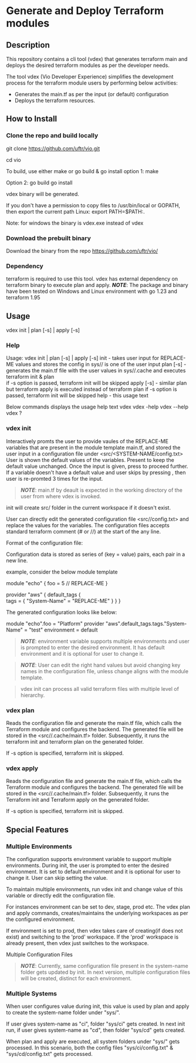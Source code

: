# Generate and Deploy Terraform modules

## Description

This repository contains a cli tool (vdex) that generates terraform main and deploys the desired terraform modules as per the developer needs.

The tool vdex (Vio Developer Experience) simplifies the development process for the terraform module users by performing below activities:
 - Generates the main.tf as per the input (or default) configuration
 - Deploys the terraform resources.

## How to Install

### Clone the repo and build locally

git clone https://github.com/uftr/vio.git

cd vio

To build, use either make or go build & go install
option 1: 
make

Option 2:
go build
go install

vdex binary will be generated.

If you don't have a permission to copy files to /usr/bin/local or GOPATH, then export the current path
Linux: export PATH=$PATH:.

Note: for windows the binary is vdex.exe instead of vdex

### Download the prebuilt binary

Download the binary from the repo https://github.com/uftr/vio/

### Dependency

terraform is required to use this tool. vdex has external dependency on terraform binary to execute plan and apply.
 **_NOTE_**: The package and binary have been tested on Windows and Linux environment with go 1.23 and terraform 1.95

## Usage

vdex init | plan [-s] | apply [-s]

### Help
Usage:
vdex init | plan [-s] | apply [-s]
    init       - takes user input for REPLACE-ME values and stores the config in sys/<SYSTEM-NAME>/
                 <SYSTEM-NAME> is one of the user input
    plan  [-s] - generates the main.tf file with the user values in sys/<SYSTEM-NAME>/.cache and
                 executes terraform init & plan        
                 if -s option is passed, terraform init will be skipped
    apply [-s] - similar plan but terraform apply is executed instead of terraform plan
                 if -s option is passed, terraform init will be skipped
    help       - this usage text

Below commands displays the usage help text
vdex
vdex -help
vdex --help
vdex ?

### vdex init

Interactively promts the user to provide vaules of the REPLACE-ME variables that are present in the module template main.tf, and stored the user input in a configuration file under <src/<SYSTEM-NAME/config.txt>
User is shown the default values of the variables. Present <Enter> to keep the default value unchanged.
Once the input is given, press <Enter> to proceed further.
If a variable doesn't have a default value and user skips by pressing <Enter>, then user is re-promted 3 times for the input.

> **_NOTE_**: main.tf by deault is expected in the working directory of the user from where vdex is invoked.

init will create src/ folder in the current workspace if it doesn't exist.

User can directly edit the generated configuration file <src/<SYSTEM-NAME>/config.txt> and replace the values for the variables. The configuration files accepts standard terraform comment (# or //) at the start of the any line.

Format of the configuration file:

Configuration data is stored as series of (key = value) pairs, each pair in a new line.

example, consider the below module template

module "echo" {
    foo = 5 // REPLACE-ME
}

provider "aws" {
    default_tags {   
        tags = {
            "System-Name" = "REPLACE-ME"
        } 
    }
}

The generated configuration looks like below:

module "echo".foo = "Platform"
provider "aws".default_tags.tags."System-Name" = "test"
environment = default

> **_NOTE_**: environment variable supports multiple environments and user is prompted to enter the desired environment. It has default environment and it is optional for user to change it.

> **_NOTE_**: User can edit the right hand values but avoid changing key names in the configuration file, unless change aligns with the module template.

>vdex init can process all valid terraform files with multiple level of hierarchy.

### vdex plan

Reads the configuration file and generate the main.tf file, which calls the Terraform module and configures the backend. The generated file will be stored in the <src/<systems-name>/.cache/main.tf> folder.
Subsequently, it runs the terraform init and terraform plan on the generated folder. 

If -s option is specified, terraform init is skipped.

### vdex apply

Reads the configuration file and generate the main.tf file, which calls the Terraform module and configures the backend. The generated file will be stored in the <src/<systems-name>/.cache/main.tf> folder.
Subsequently, it runs the Terraform init and Terraform apply on the generated folder.

If -s option is specified, terraform init is skipped.

## Special Features

### Multiple Environments

The configuration supports environment variable to support multiple environments. During init, the user is prompted to enter the desired environment. It is set to default environment and it is optional for user to change it. User can skip setting the value.

To maintain multiple environments, run vdex init and change value of this variable or directly edit the configuration file.

For instances environment can be set to dev, stage, prod etc. The vdex plan and apply commands, creates/maintains the underlying workspaces as per the configured environment.

If environment is set to prod, then vdex takes care of creating(if does not exist) and switching to the 'prod' workspace. If the 'prod' workspace is already present, then vdex just switches to the workspace.

Multiple Configuration Files
> **_NOTE_**: Currently, same configuration file present in the system-name folder gets updated by init. In next version, multiple configuration files will be created, distinct for each environment.

### Multiple Systems

When user configures <system-name> value during init, this value is used by plan and apply to create the system-name folder under "sys/".

If user gives system-name as "ci", folder "sys/ci" gets created. In next init run, if user gives system-name as "cd", then  folder "sys/cd" gets created.

When plan and apply are executed, all system folders under "sys/" gets processed. In this scenario, both the config files "sys/ci/config.txt" & "sys/cd/config.txt" gets processed.
